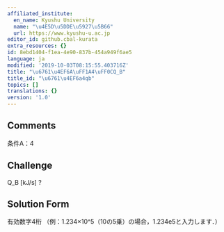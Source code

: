 ```yaml
---
affiliated_institute:
  en_name: Kyushu University
  name: "\u4E5D\u5DDE\u5927\u5B66"
  url: https://www.kyushu-u.ac.jp
editor_id: github.cbal-kurata
extra_resources: {}
id: 8ebd1404-f1ea-4e90-837b-454a949f6ae5
language: ja
modified: '2019-10-03T08:15:55.403716Z'
title: "\u6761\u4EF6A\uFF1A4\uFF0CQ_B"
title_id: "\u6761\u4EF6a4qb"
topics: []
translations: {}
version: '1.0'
---
```


## Comments
条件A：4

## Challenge
Q_B [kJ/s] ?

## Solution Form
有効数字4桁
（例：1.234×10^5（10の5乗）の場合，1.234e5と入力します．）




